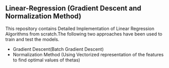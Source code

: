 ## Linear-Regression (Gradient Descent and Normalization Method)

This repository contains Detailed Implementation of Linear Regression Algorithms from scratch.The following two approaches have been used to train and test the models.


- Gradient Descent(Batch Gradient Descent)
- Normalization Method (Using Vectorized representation of the features to find optimal values of thetas)




